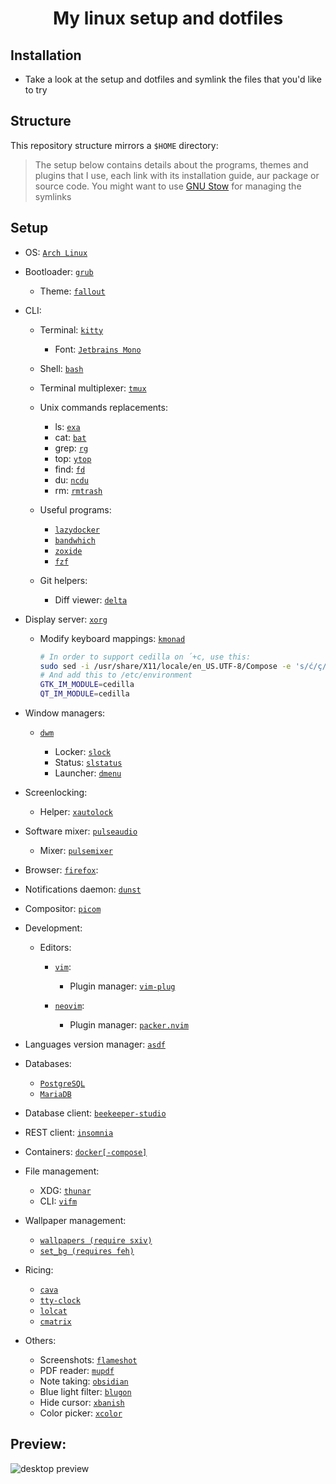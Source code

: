 <h1 align="center">My linux setup and dotfiles</h1>

## Installation

- Take a look at the setup and dotfiles and symlink the files that you'd like to try

## Structure

This repository structure mirrors a `$HOME` directory:

> The setup below contains details about the programs, themes and plugins that I use, each link with its installation guide, aur package or source code.
> You might want to use [GNU Stow](https://www.gnu.org/software/stow/) for managing the symlinks

## Setup

- OS: [`Arch Linux`](https://wiki.archlinux.org/title/Installation_guide)

- Bootloader: [`grub`](https://wiki.archlinux.org/title/GRUB)

  - Theme: [`fallout`](https://github.com/shvchk/fallout-grub-theme)

- CLI:

  - Terminal: [`kitty`](https://wiki.archlinux.org/title/Kitty#Installation)

    - Font: [`Jetbrains Mono`](https://archlinux.org/packages/community/any/ttf-jetbrains-mono)

  - Shell: [`bash`](https://wiki.archlinux.org/title/Bash#Invocation)

  - Terminal multiplexer: [`tmux`](https://wiki.archlinux.org/index.php/Tmux#Installation)

  - Unix commands replacements:

    - ls: [`exa`](https://github.com/ogham/exa#arch-linux)
    - cat: [`bat`](https://github.com/sharkdp/bat#on-arch-linux)
    - grep: [`rg`](https://github.com/BurntSushi/ripgrep#installation)
    - top: [`ytop`](https://github.com/cjbassi/ytop#installation)
    - find: [`fd`](https://github.com/sharkdp/fd#on-arch-linux)
    - du: [`ncdu`](https://archlinux.org/packages/community/x86_64/ncdu)
    - rm: [`rmtrash`](https://aur.archlinux.org/packages/rmtrash)

  - Useful programs:

    - [`lazydocker`](https://github.com/jesseduffield/lazydocker)
    - [`bandwhich`](https://github.com/imsnif/bandwhich)
    - [`zoxide`](https://aur.archlinux.org/packages/zoxide-bin)
    - [`fzf`](https://wiki.archlinux.org/index.php/fzf#Installation)

  - Git helpers:
    - Diff viewer: [`delta`](https://github.com/dandavison/delta#installation)

* Display server: [`xorg`](https://wiki.archlinux.org/index.php/xorg#Installation)

  - Modify keyboard mappings: [`kmonad`](https://aur.archlinux.org/packages/kmonad-bin)
    ```bash
    # In order to support cedilla on ´+c, use this:
    sudo sed -i /usr/share/X11/locale/en_US.UTF-8/Compose -e 's/ć/ç/g' -e 's/Ć/Ç/g'
    # And add this to /etc/environment
    GTK_IM_MODULE=cedilla
    QT_IM_MODULE=cedilla
    ```

* Window managers:

  - [`dwm`](https://github.com/arcticlimer/suckless/tree/master/dwm)

    - Locker: [`slock`](https://github.com/arcticlimer/suckless/tree/master/slock)
    - Status: [`slstatus`](https://github.com/arcticlimer/suckless/tree/master/slstatus)
    - Launcher: [`dmenu`](https://github.com/arcticlimer/suckless/tree/master/dmenu)

- Screenlocking:

  - Helper: [`xautolock`](https://archlinux.org/packages/community/x86_64/xautolock)

- Software mixer: [`pulseaudio`](https://wiki.archlinux.org/index.php/PulseAudio#Installation)

  - Mixer: [`pulsemixer`](https://archlinux.org/packages/community/any/pulsemixer)

* Browser: [`firefox`](https://wiki.archlinux.org/index.php/Firefox#Installing):

- Notifications daemon: [`dunst`](https://wiki.archlinux.org/index.php/Dunst#Installation)

- Compositor: [`picom`](https://wiki.archlinux.org/index.php/Picom#Installation)

- Development:

  - Editors:

    - [`vim`](https://wiki.archlinux.org/index.php/vim#Installation):

      - Plugin manager: [`vim-plug`](https://github.com/junegunn/vim-plug#installation)

    - [`neovim`](https://aur.archlinux.org/packages/neovim-nightly-bin):

      - Plugin manager: [`packer.nvim`](https://github.com/wbthomason/packer.nvim)

* Languages version manager: [`asdf`](https://asdf-vm.com/#/core-manage-asdf?id=asdf)

* Databases:

  - [`PostgreSQL`](https://wiki.archlinux.org/index.php/PostgreSQL)
  - [`MariaDB`](https://wiki.archlinux.org/index.php/MariaDB)

* Database client: [`beekeeper-studio`](https://aur.archlinux.org/packages/beekeeper-studio-bin)
* REST client: [`insomnia`](https://aur.archlinux.org/packages/insomnia)
* Containers: [`docker[-compose]`](https://wiki.archlinux.org/index.php/Docker)

- File management:

  - XDG: [`thunar`](https://wiki.archlinux.org/index.php/thunar#Installation)
  - CLI: [`vifm`](https://wiki.archlinux.org/title/Vifm#Installation)

* Wallpaper management:

  - [`wallpapers (require sxiv)`](bin/wallpapers)
  - [`set_bg (requires feh)`](bin/set_bg)

* Ricing:

  - [`cava`](https://aur.archlinux.org/packages/cava)
  - [`tty-clock`](https://aur.archlinux.org/packages/tty-clock)
  - [`lolcat`](https://archlinux.org/packages/community/any/lolcat)
  - [`cmatrix`](https://archlinux.org/packages/community/x86_64/cmatrix)

* Others:

  - Screenshots: [`flameshot`](https://wiki.archlinux.org/index.php/Flameshot)
  - PDF reader: [`mupdf`](https://wiki.archlinux.org/index.php/MuPDF#Installation)
  - Note taking: [`obsidian`](https://aur.archlinux.org/packages/obsidian-insider/)
  - Blue light filter: [`blugon`](https://aur.archlinux.org/packages/blugon)
  - Hide cursor: [`xbanish`](https://aur.archlinux.org/packages/xbanish)
  - Color picker: [`xcolor`](https://github.com/Soft/xcolor#arch-linux)

## Preview:

<img src="https://i.imgur.com/9xersCi.png" alt="desktop preview">
